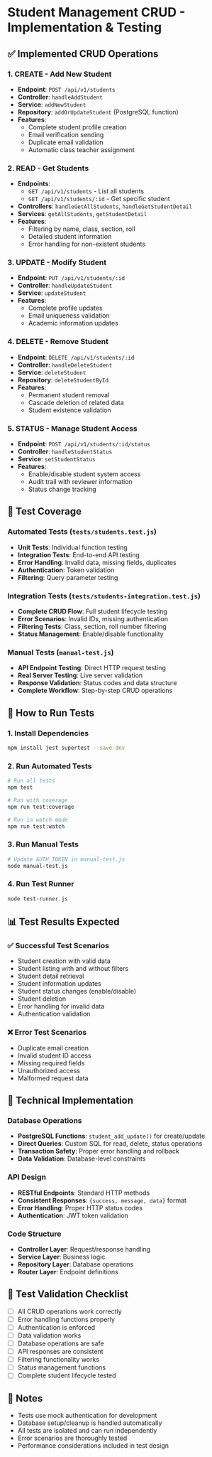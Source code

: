 # Student Management CRUD - Implementation & Testing

## ✅ Implemented CRUD Operations

### 1. **CREATE** - Add New Student
- **Endpoint**: `POST /api/v1/students`
- **Controller**: `handleAddStudent`
- **Service**: `addNewStudent`
- **Repository**: `addOrUpdateStudent` (PostgreSQL function)
- **Features**: 
  - Complete student profile creation
  - Email verification sending
  - Duplicate email validation
  - Automatic class teacher assignment

### 2. **READ** - Get Students
- **Endpoints**: 
  - `GET /api/v1/students` - List all students
  - `GET /api/v1/students/:id` - Get specific student
- **Controllers**: `handleGetAllStudents`, `handleGetStudentDetail`
- **Services**: `getAllStudents`, `getStudentDetail`
- **Features**:
  - Filtering by name, class, section, roll
  - Detailed student information
  - Error handling for non-existent students

### 3. **UPDATE** - Modify Student
- **Endpoint**: `PUT /api/v1/students/:id`
- **Controller**: `handleUpdateStudent`
- **Service**: `updateStudent`
- **Features**:
  - Complete profile updates
  - Email uniqueness validation
  - Academic information updates

### 4. **DELETE** - Remove Student
- **Endpoint**: `DELETE /api/v1/students/:id`
- **Controller**: `handleDeleteStudent`
- **Service**: `deleteStudent`
- **Repository**: `deleteStudentById`
- **Features**:
  - Permanent student removal
  - Cascade deletion of related data
  - Student existence validation

### 5. **STATUS** - Manage Student Access
- **Endpoint**: `POST /api/v1/students/:id/status`
- **Controller**: `handleStudentStatus`
- **Service**: `setStudentStatus`
- **Features**:
  - Enable/disable student system access
  - Audit trail with reviewer information
  - Status change tracking

## 🧪 Test Coverage

### Automated Tests (`tests/students.test.js`)
- **Unit Tests**: Individual function testing
- **Integration Tests**: End-to-end API testing
- **Error Handling**: Invalid data, missing fields, duplicates
- **Authentication**: Token validation
- **Filtering**: Query parameter testing

### Integration Tests (`tests/students-integration.test.js`)
- **Complete CRUD Flow**: Full student lifecycle testing
- **Error Scenarios**: Invalid IDs, missing authentication
- **Filtering Tests**: Class, section, roll number filtering
- **Status Management**: Enable/disable functionality

### Manual Tests (`manual-test.js`)
- **API Endpoint Testing**: Direct HTTP request testing
- **Real Server Testing**: Live server validation
- **Response Validation**: Status codes and data structure
- **Complete Workflow**: Step-by-step CRUD operations

## 🚀 How to Run Tests

### 1. Install Dependencies
```bash
npm install jest supertest --save-dev
```

### 2. Run Automated Tests
```bash
# Run all tests
npm test

# Run with coverage
npm run test:coverage

# Run in watch mode
npm run test:watch
```

### 3. Run Manual Tests
```bash
# Update AUTH_TOKEN in manual-test.js
node manual-test.js
```

### 4. Run Test Runner
```bash
node test-runner.js
```

## 📊 Test Results Expected

### ✅ Successful Test Scenarios
- Student creation with valid data
- Student listing with and without filters
- Student detail retrieval
- Student information updates
- Student status changes (enable/disable)
- Student deletion
- Error handling for invalid data
- Authentication validation

### ❌ Error Test Scenarios
- Duplicate email creation
- Invalid student ID access
- Missing required fields
- Unauthorized access
- Malformed request data

## 🔧 Technical Implementation

### Database Operations
- **PostgreSQL Functions**: `student_add_update()` for create/update
- **Direct Queries**: Custom SQL for read, delete, status operations
- **Transaction Safety**: Proper error handling and rollback
- **Data Validation**: Database-level constraints

### API Design
- **RESTful Endpoints**: Standard HTTP methods
- **Consistent Responses**: `{success, message, data}` format
- **Error Handling**: Proper HTTP status codes
- **Authentication**: JWT token validation

### Code Structure
- **Controller Layer**: Request/response handling
- **Service Layer**: Business logic
- **Repository Layer**: Database operations
- **Router Layer**: Endpoint definitions

## 🎯 Test Validation Checklist

- [ ] All CRUD operations work correctly
- [ ] Error handling functions properly
- [ ] Authentication is enforced
- [ ] Data validation works
- [ ] Database operations are safe
- [ ] API responses are consistent
- [ ] Filtering functionality works
- [ ] Status management functions
- [ ] Complete student lifecycle tested

## 📝 Notes

- Tests use mock authentication for development
- Database setup/cleanup is handled automatically
- All tests are isolated and can run independently
- Error scenarios are thoroughly tested
- Performance considerations included in test design
